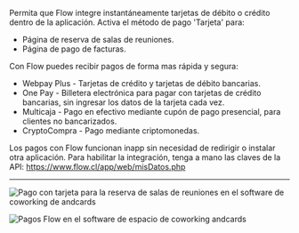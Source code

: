 Permita que Flow integre instantáneamente tarjetas de débito o crédito dentro de la aplicación. Activa el método de pago 'Tarjeta' para:

- Página de reserva de salas de reuniones.
- Página de pago de facturas.

Con Flow puedes recibir pagos de forma mas rápida y segura:

- Webpay Plus - Tarjetas de crédito y tarjetas de débito bancarias.
- One Pay - Billetera electrónica para pagar con tarjetas de crédito bancarias, sin ingresar los datos de la tarjeta cada vez.
- Multicaja - Pago en efectivo mediante cupón de pago presencial, para clientes no bancarizados.
- CryptoCompra - Pago mediante criptomonedas.

Los pagos con Flow funcionan inapp sin necesidad de redirigir o instalar otra aplicación. Para habilitar la integración, tenga a mano las claves de la API: https://www.flow.cl/app/web/misDatos.php

---

![Pago con tarjeta para la reserva de salas de reuniones en el software de coworking de andcards](https://d7ccq1i35b0cj.cloudfront.net/andcards-bookings-create-payment-methods-card-light-en-1920-1200.png)

![Pagos Flow en el software de espacio de coworking andcards](https://d7ccq1i35b0cj.cloudfront.net/andcards-bookings-create-pay-with-stripe-light-en-1920-1200.png)
